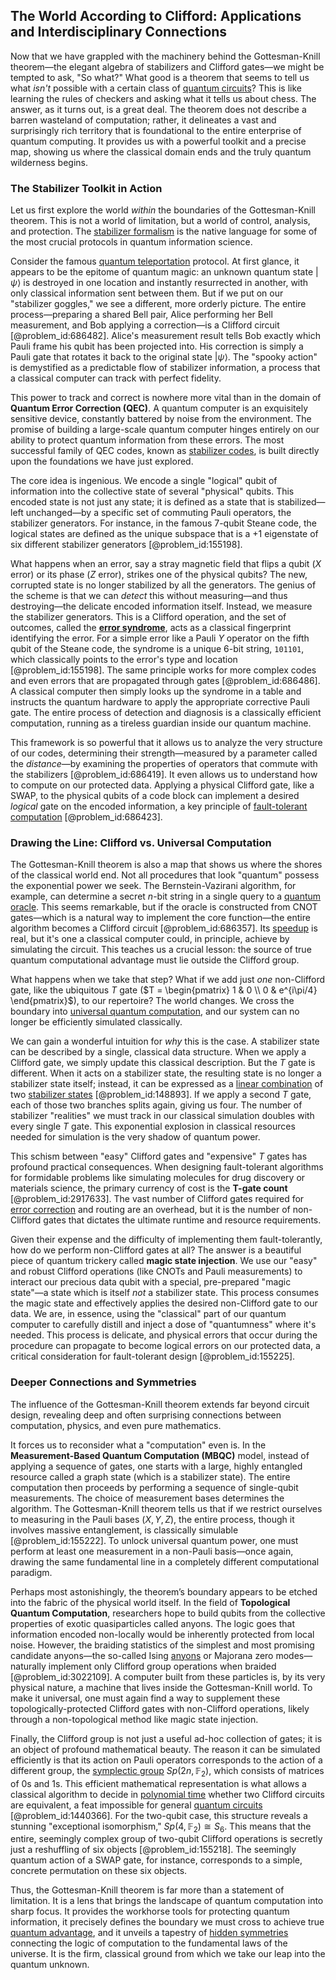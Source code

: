 ## The World According to Clifford: Applications and Interdisciplinary Connections

Now that we have grappled with the machinery behind the Gottesman-Knill theorem—the elegant algebra of stabilizers and Clifford gates—we might be tempted to ask, "So what?" What good is a theorem that seems to tell us what *isn't* possible with a certain class of [quantum circuits](@article_id:151372)? This is like learning the rules of checkers and asking what it tells us about chess. The answer, as it turns out, is a great deal. The theorem does not describe a barren wasteland of computation; rather, it delineates a vast and surprisingly rich territory that is foundational to the entire enterprise of quantum computing. It provides us with a powerful toolkit and a precise map, showing us where the classical domain ends and the truly quantum wilderness begins.

### The Stabilizer Toolkit in Action

Let us first explore the world *within* the boundaries of the Gottesman-Knill theorem. This is not a world of limitation, but a world of control, analysis, and protection. The [stabilizer formalism](@article_id:146426) is the native language for some of the most crucial protocols in quantum information science.

Consider the famous [quantum teleportation](@article_id:143991) protocol. At first glance, it appears to be the epitome of quantum magic: an unknown quantum state $|\psi\rangle$ is destroyed in one location and instantly resurrected in another, with only classical information sent between them. But if we put on our "stabilizer goggles," we see a different, more orderly picture. The entire process—preparing a shared Bell pair, Alice performing her Bell measurement, and Bob applying a correction—is a Clifford circuit [@problem_id:686482]. Alice's measurement result tells Bob exactly which Pauli frame his qubit has been projected into. His correction is simply a Pauli gate that rotates it back to the original state $|\psi\rangle$. The "spooky action" is demystified as a predictable flow of stabilizer information, a process that a classical computer can track with perfect fidelity.

This power to track and correct is nowhere more vital than in the domain of **Quantum Error Correction (QEC)**. A quantum computer is an exquisitely sensitive device, constantly battered by noise from the environment. The promise of building a large-scale quantum computer hinges entirely on our ability to protect quantum information from these errors. The most successful family of QEC codes, known as [stabilizer codes](@article_id:142656), is built directly upon the foundations we have just explored.

The core idea is ingenious. We encode a single "logical" qubit of information into the collective state of several "physical" qubits. This encoded state is not just any state; it is defined as a state that is stabilized—left unchanged—by a specific set of commuting Pauli operators, the stabilizer generators. For instance, in the famous 7-qubit Steane code, the logical states are defined as the unique subspace that is a $+1$ eigenstate of six different stabilizer generators [@problem_id:155198].

What happens when an error, say a stray magnetic field that flips a qubit ($X$ error) or its phase ($Z$ error), strikes one of the physical qubits? The new, corrupted state is no longer stabilized by all the generators. The genius of the scheme is that we can *detect* this without measuring—and thus destroying—the delicate encoded information itself. Instead, we measure the stabilizer generators. This is a Clifford operation, and the set of outcomes, called the **[error syndrome](@article_id:144373)**, acts as a classical fingerprint identifying the error. For a simple error like a Pauli $Y$ operator on the fifth qubit of the Steane code, the syndrome is a unique 6-bit string, `101101`, which classically points to the error's type and location [@problem_id:155198]. The same principle works for more complex codes and even errors that are propagated through gates [@problem_id:686486]. A classical computer then simply looks up the syndrome in a table and instructs the quantum hardware to apply the appropriate corrective Pauli gate. The entire process of detection and diagnosis is a classically efficient computation, running as a tireless guardian inside our quantum machine.

This framework is so powerful that it allows us to analyze the very structure of our codes, determining their strength—measured by a parameter called the *distance*—by examining the properties of operators that commute with the stabilizers [@problem_id:686419]. It even allows us to understand how to compute on our protected data. Applying a physical Clifford gate, like a SWAP, to the physical qubits of a code block can implement a desired *logical* gate on the encoded information, a key principle of [fault-tolerant computation](@article_id:189155) [@problem_id:686423].

### Drawing the Line: Clifford vs. Universal Computation

The Gottesman-Knill theorem is also a map that shows us where the shores of the classical world end. Not all procedures that look "quantum" possess the exponential power we seek. The Bernstein-Vazirani algorithm, for example, can determine a secret $n$-bit string in a single query to a [quantum oracle](@article_id:145098). This seems remarkable, but if the oracle is constructed from CNOT gates—which is a natural way to implement the core function—the entire algorithm becomes a Clifford circuit [@problem_id:686357]. Its [speedup](@article_id:636387) is real, but it's one a classical computer could, in principle, achieve by simulating the circuit. This teaches us a crucial lesson: the source of true quantum computational advantage must lie outside the Clifford group.

What happens when we take that step? What if we add just *one* non-Clifford gate, like the ubiquitous $T$ gate ($T = \begin{pmatrix} 1 & 0 \\ 0 & e^{i\pi/4} \end{pmatrix}$), to our repertoire? The world changes. We cross the boundary into [universal quantum computation](@article_id:136706), and our system can no longer be efficiently simulated classically.

We can gain a wonderful intuition for *why* this is the case. A stabilizer state can be described by a single, classical data structure. When we apply a Clifford gate, we simply update this classical description. But the $T$ gate is different. When it acts on a stabilizer state, the resulting state is no longer a stabilizer state itself; instead, it can be expressed as a [linear combination](@article_id:154597) of two [stabilizer states](@article_id:141146) [@problem_id:148893]. If we apply a second $T$ gate, each of those two branches splits again, giving us four. The number of stabilizer "realities" we must track in our classical simulation doubles with every single $T$ gate. This exponential explosion in classical resources needed for simulation is the very shadow of quantum power.

This schism between "easy" Clifford gates and "expensive" $T$ gates has profound practical consequences. When designing fault-tolerant algorithms for formidable problems like simulating molecules for drug discovery or materials science, the primary currency of cost is the **T-gate count** [@problem_id:2917633]. The vast number of Clifford gates required for [error correction](@article_id:273268) and routing are an overhead, but it is the number of non-Clifford gates that dictates the ultimate runtime and resource requirements.

Given their expense and the difficulty of implementing them fault-tolerantly, how do we perform non-Clifford gates at all? The answer is a beautiful piece of quantum trickery called **magic state injection**. We use our "easy" and robust Clifford operations (like CNOTs and Pauli measurements) to interact our precious data qubit with a special, pre-prepared "magic state"—a state which is itself *not* a stabilizer state. This process consumes the magic state and effectively applies the desired non-Clifford gate to our data. We are, in essence, using the "classical" part of our quantum computer to carefully distill and inject a dose of "quantumness" where it's needed. This process is delicate, and physical errors that occur during the procedure can propagate to become logical errors on our protected data, a critical consideration for fault-tolerant design [@problem_id:155225].

### Deeper Connections and Symmetries

The influence of the Gottesman-Knill theorem extends far beyond circuit design, revealing deep and often surprising connections between computation, physics, and even pure mathematics.

It forces us to reconsider what a "computation" even is. In the **Measurement-Based Quantum Computation (MBQC)** model, instead of applying a sequence of gates, one starts with a large, highly entangled resource called a graph state (which is a stabilizer state). The entire computation then proceeds by performing a sequence of single-qubit measurements. The choice of measurement bases determines the algorithm. The Gottesman-Knill theorem tells us that if we restrict ourselves to measuring in the Pauli bases ($X, Y, Z$), the entire process, though it involves massive entanglement, is classically simulable [@problem_id:155222]. To unlock universal quantum power, one must perform at least one measurement in a non-Pauli basis—once again, drawing the same fundamental line in a completely different computational paradigm.

Perhaps most astonishingly, the theorem’s boundary appears to be etched into the fabric of the physical world itself. In the field of **Topological Quantum Computation**, researchers hope to build qubits from the collective properties of exotic quasiparticles called anyons. The logic goes that information encoded non-locally would be inherently protected from local noise. However, the braiding statistics of the simplest and most promising candidate anyons—the so-called Ising [anyons](@article_id:143259) or Majorana zero modes—naturally implement only Clifford group operations when braided [@problem_id:3022109]. A computer built from these particles is, by its very physical nature, a machine that lives inside the Gottesman-Knill world. To make it universal, one must again find a way to supplement these topologically-protected Clifford gates with non-Clifford operations, likely through a non-topological method like magic state injection.

Finally, the Clifford group is not just a useful ad-hoc collection of gates; it is an object of profound mathematical beauty. The reason it can be simulated efficiently is that its action on Pauli operators corresponds to the action of a different group, the [symplectic group](@article_id:188537) $Sp(2n, \mathbb{F}_2)$, which consists of matrices of 0s and 1s. This efficient mathematical representation is what allows a classical algorithm to decide in [polynomial time](@article_id:137176) whether two Clifford circuits are equivalent, a feat impossible for general [quantum circuits](@article_id:151372) [@problem_id:1440366]. For the two-qubit case, this structure reveals a stunning "exceptional isomorphism," $Sp(4, \mathbb{F}_2) \cong S_6$. This means that the entire, seemingly complex group of two-qubit Clifford operations is secretly just a reshuffling of six objects [@problem_id:155218]. The seemingly quantum action of a SWAP gate, for instance, corresponds to a simple, concrete permutation on these six objects.

Thus, the Gottesman-Knill theorem is far more than a statement of limitation. It is a lens that brings the landscape of quantum computation into sharp focus. It provides the workhorse tools for protecting quantum information, it precisely defines the boundary we must cross to achieve true [quantum advantage](@article_id:136920), and it unveils a tapestry of [hidden symmetries](@article_id:146828) connecting the logic of computation to the fundamental laws of the universe. It is the firm, classical ground from which we take our leap into the quantum unknown.